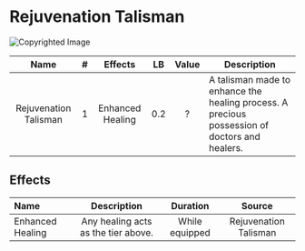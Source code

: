 # Rejuvenation Talisman

![Copyrighted Image](RejuvenationTalisman.png)

|         Name         | # |     Effects     | LB | Value | Description                                                                                   |
| :-------------------: | :-: | :--------------: | :-: | :---: | --------------------------------------------------------------------------------------------- |
| Rejuvenation Talisman | 1 | Enhanced Healing | 0.2 |   ?   | A talisman made to enhance the healing process. A precious possession of doctors and healers. |

## Effects

| Name             |                Description                |    Duration    |        Source        |
| :--------------- | :---------------------------------: | :------------: | :-------------------: |
| Enhanced Healing | Any healing acts as the tier above. | While equipped | Rejuvenation Talisman |
